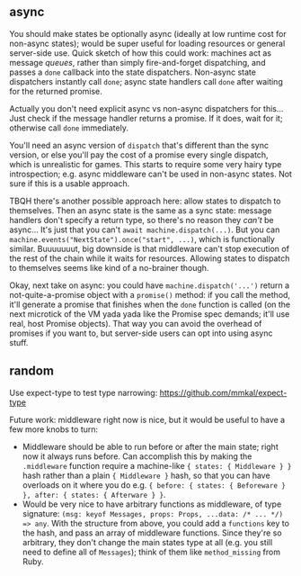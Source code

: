 ## async

You should make states be optionally async (ideally at low runtime cost for
non-async states); would be super useful for loading resources or general
server-side use. Quick sketch of how this could work: machines act as message
*queues*, rather than simply fire-and-forget dispatching, and passes a `done`
callback into the state dispatchers. Non-async state dispatchers instantly call
`done`; async state handlers call `done` after waiting for the returned
promise.

Actually you don't need explicit async vs non-async dispatchers for this...
Just check if the message handler returns a promise. If it does, wait for it;
otherwise call `done` immediately.

You'll need an async version of `dispatch` that's different than the sync
version, or else you'll pay the cost of a promise every single dispatch, which
is unrealistic for games. This starts to require some very hairy type
introspection; e.g. async middleware can't be used in non-async states. Not
sure if this is a usable approach.

TBQH there's another possible approach here: allow states to dispatch to
themselves. Then an async state is the same as a sync state: message handlers
don't specify a return type, so there's no reason they *can't* be async... It's
just that you can't `await machine.dispatch(...)`. But you can
`machine.events("NextState").once("start", ...)`, which is functionally
similar. Buuuuuuut, big downside is that middleware can't stop execution of the
rest of the chain while it waits for resources. Allowing states to dispatch to
themselves seems like kind of a no-brainer though.

Okay, next take on async: you could have `machine.dispatch('...')` return a
not-quite-a-promise object with a `promise()` method: if you call the method,
it'll generate a promise that finishes when the `done` function is called (on
the next microtick of the VM yada yada like the Promise spec demands; it'll use
real, host Promise objects). That way you can avoid the overhead of promises if
you want to, but server-side users can opt into using async stuff.

## random

Use expect-type to test type narrowing: https://github.com/mmkal/expect-type

Future work: middleware right now is nice, but it would be useful to have a few
more knobs to turn:

* Middleware should be able to run before or after the main state; right now it
  always runs before. Can accomplish this by making the `.middleware` function
  require a machine-like `{ states: { Middleware } }` hash rather than a plain
  `{ Middleware }` hash, so that you can have overloads on it where you do e.g.
  `{ before: { states: { Beforeware } }, after: { states: { Afterware } }`.
* Would be very nice to have arbitrary functions as middleware, of type
  signature: `(msg: keyof Messages, props: Props, ...data: /* ... */) => any`.
  With the structure from above, you could add a `functions` key to the hash,
  and pass an array of middleware functions. Since they're so arbitrary, they
  don't change the main states type at all (e.g. you still need to define all
  of `Messages`); think of them like `method_missing` from Ruby.
